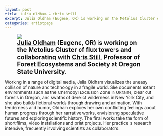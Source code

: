 ```yaml
---
layout: post
title: Julia Oldham & Chris Still
excerpt: Julia Oldham (Eugene, OR) is working on the Metolius Cluster of flux towers and collaborating with Chris Still, Professor of Forest Ecosystems and Society at Oregon State University.
categories: artistpage
---
```


<figure class="half">
	<img src="https://fluxnetart.github.io/images/Julia_Chris.png">
	<figcaption style="font-size: 20;"><b> <a href="https://www.juliaoldham.com/">Julia Oldham</a> (Eugene, OR) is working on the Metolius Cluster of flux towers and collaborating with  <a href="https://directory.forestry.oregonstate.edu/people/still-chris">Chris Still</a>, Professor of Forest Ecosystems and Society at Oregon State University.</b></figcaption>
</figure>

Working in a range of digital media, Julia Oldham visualizes the uneasy collision of nature and technology in a fragile world. She documents extant environments such as the Chernobyl Exclusion Zone in Ukraine, clear cut forests in Oregon, and swaths of derelict wilderness in New York City, and she also builds fictional worlds through drawing and animation. With tenderness and humor, Oldham explores her own conflicting feelings about human progress through her narrative works, envisioning speculative futures and exploring scientific history. The final works take the form of short films, video installations and print projects. Her practice is research intensive, frequently involving scientists as collaborators.
